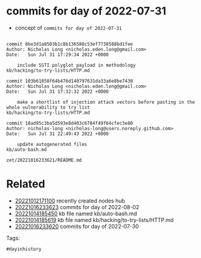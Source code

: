 # commits for day of 2022-07-31

- concept of `commits for day of 2022-07-31`

```

commit 8be3d1a8503b1c8b136580c53ef7738588bd1fee
Author: Nicholas Long <nicholas.eden.long@gmail.com>
Date:   Sun Jul 31 17:29:34 2022 +0000

    include SSTI polyglot payload in methodology
kb/hacking/to-try-lists/HTTP.md

commit 103b61858f64b476d140797631da33a6e8be7430
Author: Nicholas Long <nicholas.eden.long@gmail.com>
Date:   Sun Jul 31 17:32:32 2022 +0000

    make a shortlist of injection attack vectors before pasting in the whole vulnerability to try list
kb/hacking/to-try-lists/HTTP.md

commit 18ad95c3ba5d593e8d403c6784f49f64cfec3e80
Author: nicholas-long <nicholas-long@users.noreply.github.com>
Date:   Sun Jul 31 22:49:43 2022 +0000

    update autogenerated files
kb/auto-bash.md
```

` zet/20221016233621/README.md `

# Related

- [20221012171100](/zet/20221012171100/README.md) recently created nodes hub
- [20221016233623](/zet/20221016233623/README.md) commits for day of 2022-08-02
- [20221014185450](/zet/20221014185450/README.md) kb file named kb/auto-bash.md
- [20221014185619](/zet/20221014185619/README.md) kb file named kb/hacking/to-try-lists/HTTP.md
- [20221016233620](/zet/20221016233620/README.md) commits for day of 2022-07-30

Tags:

    #dayinhistory
